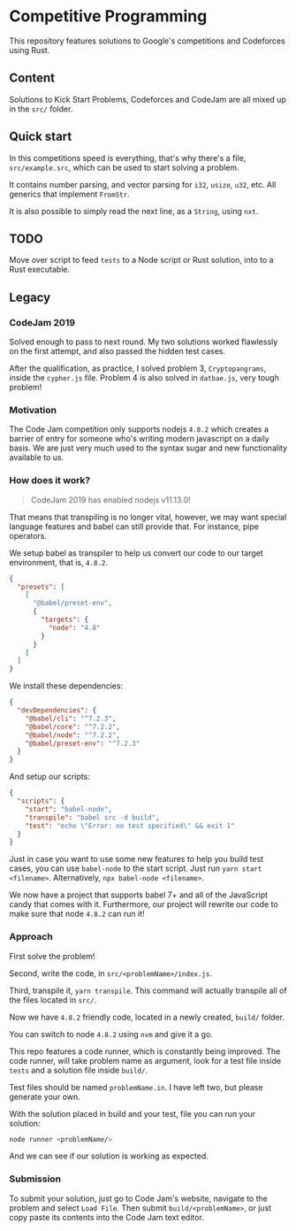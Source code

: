 # Competitive Programming

This repository features solutions to Google's competitions and Codeforces using Rust.

## Content

Solutions to Kick Start Problems, Codeforces and CodeJam are all mixed up in the `src/` folder.

## Quick start

In this competitions speed is everything, that's why there's a file, `src/example.src`, which can be used to start solving a problem.

It contains number parsing, and vector parsing for `i32`, `usize`, `u32`, etc. All generics that implement `FromStr`.

It is also possible to simply read the next line, as a `String`, using `nxt`.

## TODO

Move over script to feed `tests` to a Node script or Rust solution, into to a Rust executable.

## Legacy

### CodeJam 2019

Solved enough to pass to next round. My two solutions worked flawlessly on the first attempt, and also passed the hidden test cases.

After the qualification, as practice, I solved problem 3, `Cryptopangrams`, inside the `cypher.js` file. Problem 4 is also solved in `datbae.js`, very tough problem!

### Motivation

The Code Jam competition only supports nodejs `4.8.2` which creates a barrier of entry for someone who's writing modern javascript on a daily basis. We are just very much used to the syntax sugar and new functionality available to us.

### How does it work?

> CodeJam 2019 has enabled nodejs v11.13.0!

That means that transpiling is no longer vital, however, we may want special language features and babel can still provide that. For instance, pipe operators.

We setup babel as transpiler to help us convert our code to our target environment, that is, `4.8.2`.

```json
{
  "presets": [
    [
      "@babel/preset-env",
      {
        "targets": {
          "node": "4.8"
        }
      }
    ]
  ]
}
```

We install these dependencies:

```json
{
  "devDependencies": {
    "@babel/cli": "^7.2.3",
    "@babel/core": "^7.2.2",
    "@babel/node": "^7.2.2",
    "@babel/preset-env": "^7.2.3"
  }
}
```

And setup our scripts:

```json
{
  "scripts": {
    "start": "babel-node",
    "transpile": "babel src -d build",
    "test": "echo \"Error: no test specified\" && exit 1"
  }
}
```

Just in case you want to use some new features to help you build test cases, you can use `babel-node` to the start script. Just run `yarn start <filename>`. Alternatively, `npx babel-node <filename>`.

We now have a project that supports babel 7+ and all of the JavaScript candy that comes with it. Furthermore, our project will rewrite our code to make sure that node `4.8.2` can run it!

### Approach

First solve the problem!

Second, write the code, in `src/<problemName>/index.js`.

Third, transpile it, `yarn transpile`. This command will actually transpile all of the files located in `src/`.

Now we have `4.8.2` friendly code, located in a newly created, `build/` folder.

You can switch to node `4.8.2` using `nvm` and give it a go.

This repo features a code runner, which is constantly being improved. The code runner, will take problem name as argument, look for a test file inside `tests` and a solution file inside `build/`.

Test files should be named `problemName.in`. I have left two, but please generate your own.

With the solution placed in build and your test, file you can run your solution:

```bash
node runner <problemName/>
```

And we can see if our solution is working as expected.

### Submission

To submit your solution, just go to Code Jam's website, navigate to the problem and select `Load File`. Then submit `build/<problemName>`, or just copy paste its contents into the Code Jam text editor.
